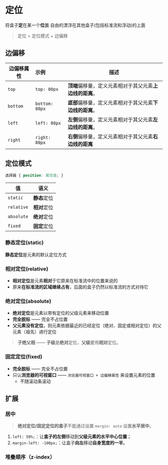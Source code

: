 # 定位

将盒子**定**在某一个**位**置 自由的漂浮在其他盒子(包括标准流和浮动)的上面

> 定位 = 定位模式 + 边偏移

## 边偏移

边偏移属性    | 示例             | 描述
-------- | :------------- | --------------------------------
`top`    | `top: 80px`    | **顶端**偏移量，定义元素相对于其父元素**上边线的距离**。
`bottom` | `bottom: 80px` | **底部**偏移量，定义元素相对于其父元素**下边线的距离**。
`left`   | `left: 80px`   | **左侧**偏移量，定义元素相对于其父元素**左边线的距离**。
`right`  | `right: 80px`  | **右侧**偏移量，定义元素相对于其父元素**右边线的距离**

## 定位模式

```css
选择器 { position: 属性值; }
```

| 值         |     语义     |
| ---------- | :----------: |
| `static`   | **静态**定位 |
| `relative` | **相对**定位 |
| `absolute` | **绝对**定位 |
| `fixed`    | **固定**定位 |

### 静态定位(static)

**静态定位**是元素的默认定位方式

### 相对定位(relative)

- **相对定位**是元素**相对**于它原来在标准流中的位置来说的
- 原来**在标准流的区域继续占有**，后面的盒子仍然以标准流的方式对待它

### 绝对定位(absolute)

- **绝对定位**是元素以带有定位的父级元素来移动位置
- **完全脱标** —— 完全不占位置
- **父元素没有定位**，则元素依据最近的已经定位（绝对、固定或相对定位）的父元素（祖先）进行定位

>**子绝父相** —— **子级**是**绝对**定位，**父级**要用**相对**定位。

### 固定定位(fixed)

- **完全脱标** —— 完全不占位置
- 只认**浏览器的可视窗口** —— `浏览器可视窗口 + 边偏移属性` 来设置元素的位置
  - 不随滚动条滚动

## 扩展

### 居中

>**绝对定位/固定定位的盒子**不能通过设置 `margin: auto` 设置**水平居中**。

1. `left: 50%;`：让**盒子的左侧**移动到**父级元素的水平中心位置**；
2. `margin-left: -100px;`：让盒子**向左**移动**自身宽度的一半**。

### 堆叠顺序（z-index）

